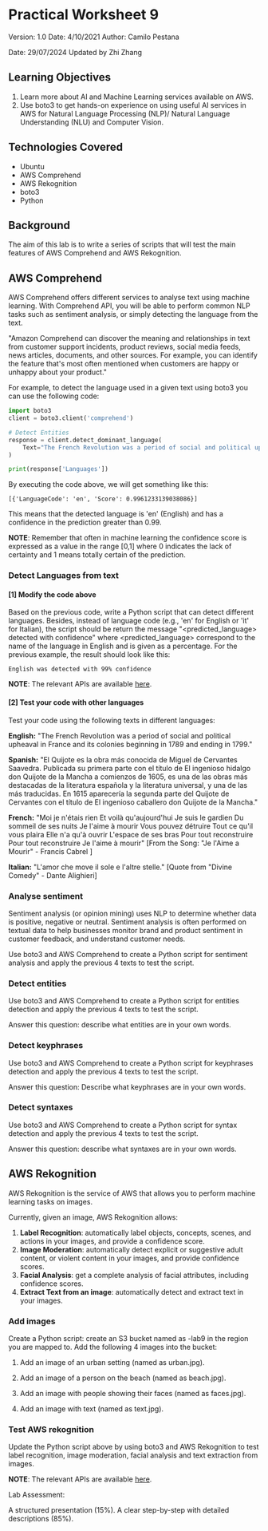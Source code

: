 # Practical Worksheet 9

Version: 1.0 Date: 4/10/2021 Author: Camilo Pestana

Date: 29/07/2024 Updated by Zhi Zhang

## Learning Objectives

1. Learn more about AI and Machine Learning services available on AWS.
2. Use boto3 to get hands-on experience on using useful AI services in AWS for Natural Language Processing (NLP)/ Natural Language Understanding (NLU) and Computer Vision.

## Technologies Covered

* Ubuntu
* AWS Comprehend
* AWS Rekognition
* boto3
* Python

## Background

The aim of this lab is to write a series of scripts that will test the main features of AWS Comprehend and AWS Rekognition.

## AWS Comprehend

AWS Comprehend offers different services to analyse text using machine learning. With Comprehend API, you will be able to perform common NLP tasks such as sentiment analysis, or simply detecting the language from the text.

"Amazon Comprehend can discover the meaning and relationships in text from customer support incidents, product reviews, social media feeds, news articles, documents, and other sources. For example, you can identify the feature that's most often mentioned when customers are happy or unhappy about your product."

For example, to detect the language used in a given text using boto3 you can use the following code:
```python
import boto3
client = boto3.client('comprehend')

# Detect Entities
response = client.detect_dominant_language(
    Text="The French Revolution was a period of social and political upheaval in France and its colonies beginning in 1789 and ending in 1799.",
)

print(response['Languages'])
```

By executing the code above, we will get something like this:
```
[{'LanguageCode': 'en', 'Score': 0.9961233139038086}]
```
This means that the detected language is 'en' (English) and has a confidence in the prediction greater than 0.99. 

**NOTE**: Remember that often in machine learning the confidence score is expressed as a value in the range [0,1] where 0 indicates the lack of certainty and 1 means totally certain of the prediction.

### Detect Languages from text

#### [1] Modify the code above
Based on the previous code, write a Python script that can detect different languages. Besides, instead of language code (e.g., 'en' for English or 'it' for Italian), the script should be return the message "<predicted_language> detected with <xx> confidence" where <predicted_language> correspond to the name of the language in English and <xx> is given as a percentage. For the previous example, the result should look like this:

```
English was detected with 99% confidence
```

**NOTE**: The relevant APIs are available [here](https://boto3.amazonaws.com/v1/documentation/api/latest/reference/services/comprehend.html).

#### [2] Test your code with other languages

Test your code using the following texts in different languages:

**English:**
"The French Revolution was a period of social and political upheaval in France and its colonies beginning in 1789 and ending in 1799."


**Spanish:**
"El Quijote es la obra más conocida de Miguel de Cervantes Saavedra. Publicada su primera parte con el título de El ingenioso hidalgo don Quijote de la Mancha a comienzos de 1605, es una de las obras más destacadas de la literatura española y la literatura universal, y una de las más traducidas. En 1615 aparecería la segunda parte del Quijote de Cervantes con el título de El ingenioso caballero don Quijote de la Mancha."

**French:**
"Moi je n'étais rien Et voilà qu'aujourd'hui Je suis le gardien Du sommeil de ses nuits Je l'aime à mourir Vous pouvez détruire Tout ce qu'il vous plaira Elle n'a qu'à ouvrir L'espace de ses bras Pour tout reconstruire Pour tout reconstruire Je l'aime à mourir"
[From the Song: "Je l'Aime a Mourir" - Francis Cabrel ]

**Italian:**
"L'amor che move il sole e l'altre stelle."
[Quote from "Divine Comedy" - Dante Alighieri]

### Analyse sentiment 

Sentiment analysis (or opinion mining) uses NLP to determine whether data is positive, negative or neutral. Sentiment analysis is often performed on textual data to help businesses monitor brand and product sentiment in customer feedback, and understand customer needs.

Use boto3 and AWS Comprehend to create a Python script for sentiment analysis and apply the previous 4 texts to test the script.

### Detect entities

Use boto3 and AWS Comprehend to create a Python script for entities detection and apply the previous 4 texts to test the script.

Answer this question: describe what entities are in your own words.

### Detect keyphrases

Use boto3 and AWS Comprehend to create a Python script for keyphrases detection and apply the previous 4 texts to test the script.

Answer this question: Describe what keyphrases are in your own words.

### Detect syntaxes

Use boto3 and AWS Comprehend to create a Python script for syntax detection and apply the previous 4 texts to test the script.

Answer this question: describe what syntaxes are in your own words.

## AWS Rekognition

AWS Rekognition is the service of AWS that allows you to perform machine learning tasks on images.

Currently, given an image, AWS Rekognition allows:
1. **Label Recognition**: automatically label objects, concepts, scenes, and actions in your images, and provide a confidence score.
2. **Image Moderation**: automatically detect explicit or suggestive adult content, or violent content in your images, and provide confidence scores.
3. **Facial Analysis**: get a complete analysis of facial attributes, including confidence scores.
4. **Extract Text from an image**: automatically detect and extract text in your images.

### Add images

Create a Python script: create an S3 bucket named as <studentid>-lab9 in the region you are mapped to. Add the following 4 images into the bucket:

1. Add an image of an urban setting (named as urban.jpg).

2. Add an image of a person on the beach (named as beach.jpg).

3. Add an image with people showing their faces (named as faces.jpg).

4. Add an image with text (named as text.jpg).

### Test AWS rekognition

Update the Python script above by using boto3 and AWS Rekognition to test label recognition, image moderation, facial analysis and text extraction from images.

**NOTE**: The relevant APIs are available [here](https://boto3.amazonaws.com/v1/documentation/api/latest/reference/services/rekognition.html).

Lab Assessment:

A structured presentation (15%). A clear step-by-step with detailed descriptions (85%). 
